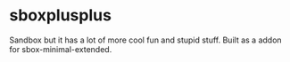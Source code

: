 # sboxplusplus
Sandbox but it has a lot of more cool fun and stupid stuff. Built as a addon for sbox-minimal-extended.
